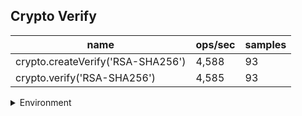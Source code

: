 ## Crypto Verify

|name|ops/sec|samples|
|-|-|-|
|crypto.createVerify('RSA-SHA256')|4,588|93|
|crypto.verify('RSA-SHA256')|4,585|93|


<details>
<summary>Environment</summary>

* __Machine:__ linux x64 | 2 vCPUs | 6.8GB Mem
* __Run:__ Tue Oct 24 2023 16:08:20 GMT+0000 (Coordinated Universal Time)
</details>

<!--
{"environment":{"platform":"linux","arch":"x64","cpus":2,"totalMemory":6.7597503662109375},"benchmarks":[{"name":"crypto.createVerify('RSA-SHA256')","opsSec":4588.446241335974,"samples":5},{"name":"crypto.verify('RSA-SHA256')","opsSec":4585.118432466424,"samples":3}]}-->

